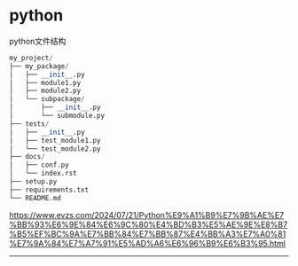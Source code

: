 # python

python文件结构

```python
my_project/
├── my_package/
│   ├── __init__.py
│   ├── module1.py
│   ├── module2.py
│   └── subpackage/
│       ├── __init__.py
│       └── submodule.py
├── tests/
│   ├── __init__.py
│   ├── test_module1.py
│   └── test_module2.py
├── docs/
│   ├── conf.py
│   └── index.rst
├── setup.py
├── requirements.txt
└── README.md


```

https://www.evzs.com/2024/07/21/Python%E9%A1%B9%E7%9B%AE%E7%BB%93%E6%9E%84%E6%9C%80%E4%BD%B3%E5%AE%9E%E8%B7%B5%EF%BC%9A%E7%BB%84%E7%BB%87%E4%BB%A3%E7%A0%81%E7%9A%84%E7%A7%91%E5%AD%A6%E6%96%B9%E6%B3%95.html



***





